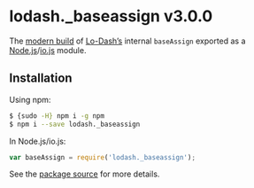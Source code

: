 # lodash._baseassign v3.0.0

The [modern build](https://github.com/lodash/lodash/wiki/Build-Differences) of [Lo-Dash’s](https://lodash.com/) internal `baseAssign` exported as a [Node.js](http://nodejs.org/)/[io.js](https://iojs.org/) module.

## Installation

Using npm:

```bash
$ {sudo -H} npm i -g npm
$ npm i --save lodash._baseassign
```

In Node.js/io.js:

```js
var baseAssign = require('lodash._baseassign');
```

See the [package source](https://github.com/lodash/lodash/blob/3.0.0-npm-packages/lodash._baseassign) for more details.
